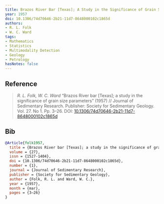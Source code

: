 ```yaml
---
title: Brazos River Bar [Texas]; A Study in the Significance of Grain Size Parameters
year: 1957
doi: 10.1306/74d70646-2b21-11d7-8648000102c1865d
authors:
- R. L. Folk
- W. C. Ward
tags:
- Mathematics
- Statistics
- Multimodality Detection
- Geology
- Petrology
hasNotes: false
---
```


## Reference

> <i>R. L. Folk, W. C. Ward</i> “Brazos River bar [Texas]; a study in the significance of grain size parameters” (1957) // Journal of Sedimentary Research. Publisher: Society for Sedimentary Geology. Vol.&nbsp;27. No&nbsp;1. Pp.&nbsp;3–26. DOI:&nbsp;<a href='https://doi.org/10.1306/74d70646-2b21-11d7-8648000102c1865d'>10.1306/74d70646-2b21-11d7-8648000102c1865d</a>

## Bib

```bib
@Article{folk1957,
  title = {Brazos River bar [Texas]; a study in the significance of grain size parameters},
  volume = {27},
  issn = {1527-1404},
  doi = {10.1306/74d70646-2b21-11d7-8648000102c1865d},
  number = {1},
  journal = {Journal of Sedimentary Research},
  publisher = {Society for Sedimentary Geology},
  author = {Folk, R. L. and Ward, W. C.},
  year = {1957},
  month = {mar},
  pages = {3–26}
}
```
